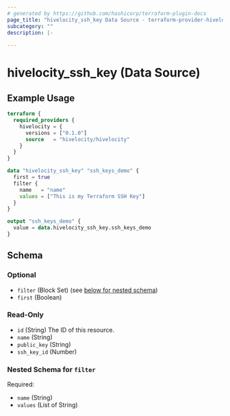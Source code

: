 ```yaml
---
# generated by https://github.com/hashicorp/terraform-plugin-docs
page_title: "hivelocity_ssh_key Data Source - terraform-provider-hivelocity"
subcategory: ""
description: |-
  
---
```


# hivelocity_ssh_key (Data Source)



## Example Usage

```terraform
terraform {
  required_providers {
    hivelocity = {
      versions = ["0.1.0"]
      source   = "hivelocity/hivelocity"
    }
  }
}

data "hivelocity_ssh_key" "ssh_keys_demo" {
  first = true
  filter {
    name   = "name"
    values = ["This is my Terraform SSH Key"]
  }
}

output "ssh_keys_demo" {
  value = data.hivelocity_ssh_key.ssh_keys_demo
}
```

<!-- schema generated by tfplugindocs -->
## Schema

### Optional

- `filter` (Block Set) (see [below for nested schema](#nestedblock--filter))
- `first` (Boolean)

### Read-Only

- `id` (String) The ID of this resource.
- `name` (String)
- `public_key` (String)
- `ssh_key_id` (Number)

<a id="nestedblock--filter"></a>
### Nested Schema for `filter`

Required:

- `name` (String)
- `values` (List of String)


